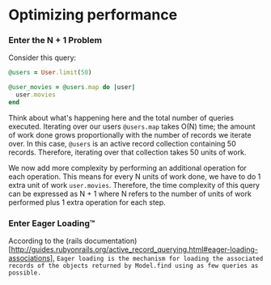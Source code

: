 # Optimizing performance

### Enter the N + 1 Problem

Consider this query:

```ruby
@users = User.limit(50)

@user_movies = @users.map do |user|
  user.movies
end
```

Think about what's happening here and the total number of queries executed. Iterating over our users `@users.map` takes O(N) time; the amount of work done grows proportionally with the number of records we iterate over. In this case, `@users` is an active record collection containing 50 records. Therefore, iterating over that collection takes 50 units of work.

We now add more complexity by performing an additional operation for each operation. This means for every N units of work done, we have to do 1 extra unit of work `user.movies`. Therefore, the time complexity of this query can be expressed as N + 1 where N refers to the number of units of work performed plus 1 extra operation for each step.

### Enter Eager Loading™️

According to the (rails documentation)[http://guides.rubyonrails.org/active_record_querying.html#eager-loading-associations], `Eager loading is the mechanism for loading the associated records of the objects returned by Model.find using as few queries as possible.`
